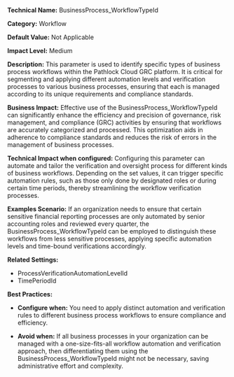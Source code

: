 **Technical Name:** BusinessProcess_WorkflowTypeId

**Category:** Workflow

**Default Value:** Not Applicable

**Impact Level:** Medium

**Description:** This parameter is used to identify specific types of business process workflows within the Pathlock Cloud GRC platform. It is critical for segmenting and applying different automation levels and verification processes to various business processes, ensuring that each is managed according to its unique requirements and compliance standards.

**Business Impact:** Effective use of the BusinessProcess_WorkflowTypeId can significantly enhance the efficiency and precision of governance, risk management, and compliance (GRC) activities by ensuring that workflows are accurately categorized and processed. This optimization aids in adherence to compliance standards and reduces the risk of errors in the management of business processes.

**Technical Impact when configured:** Configuring this parameter can automate and tailor the verification and oversight process for different kinds of business workflows. Depending on the set values, it can trigger specific automation rules, such as those only done by designated roles or during certain time periods, thereby streamlining the workflow verification processes.

**Examples Scenario:** If an organization needs to ensure that certain sensitive financial reporting processes are only automated by senior accounting roles and reviewed every quarter, the BusinessProcess_WorkflowTypeId can be employed to distinguish these workflows from less sensitive processes, applying specific automation levels and time-bound verifications accordingly.

**Related Settings:** 

- ProcessVerificationAutomationLevelId
- TimePeriodId

**Best Practices:** 

- **Configure when:** You need to apply distinct automation and verification rules to different business process workflows to ensure compliance and efficiency.
  
- **Avoid when:** If all business processes in your organization can be managed with a one-size-fits-all workflow automation and verification approach, then differentiating them using the BusinessProcess_WorkflowTypeId might not be necessary, saving administrative effort and complexity.